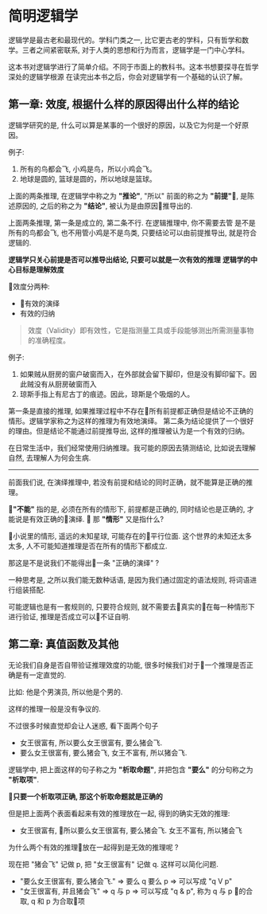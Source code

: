 # 简明逻辑学 

逻辑学是最古老和最现代的。学科门类之一, 比它更古老的学科，只有哲学和数学。三者之间紧密联系, 对于人类的思想和行为而言，逻辑学是一门中心学科。

这本书对逻辑学进行了简单介绍。不同于市面上的教科书。这本书想要探寻在哲学深处的逻辑学根源 在读完出本书之后，你会对逻辑学有一个基础的认识了解。

## 第一章: 效度, 根据什么样的原因得出什么样的结论

逻辑学研究的是, 什么可以算是某事的一个很好的原因，以及它为何是一个好原因。

例子: 

1. 所有的鸟都会飞, 小鸡是鸟，所以小鸡会飞。
2. 地球是圆的, 篮球是圆的，所以地球是篮球。

上面的两条推理, 在逻辑学中称之为 **"推论"**, "所以" 前面的称之为 **"前提"**, 是陈述原因的, 之后的称之为 **"结论"**, 被认为是由原因推导出的.

上面两条推理, 第一条是成立的, 第二条不行.  在逻辑推理中, 你不需要去管 是不是所有的鸟都会飞, 也不用管小鸡是不是鸟类, 只要结论可以由前提推导出, 就是符合逻辑的.

**逻辑学只关心前提是否可以推导出结论, 只要可以就是一次有效的推理**
**逻辑学的中心目标是理解效度**

效度分两种: 
* 有效的演绎 
* 有效的归纳

> 效度（Validity）即有效性，它是指测量工具或手段能够测出所需测量事物的准确程度。

例子:

1. 如果贼从厨房的窗户破窗而入，在外部就会留下脚印，但是没有脚印留下。因此贼没有从厨房破窗而入
2. 琼斯手指上有尼古丁的痕迹。因此，琼斯是个吸烟的人。

第一条是直接的推理, 如果推理过程中不存在所有前提都正确但是结论不正确的情形。逻辑学家称之为这样的推理为有效地演绎。
第二条为结论提供了一个很好的理由。但是结论不能通过前提推导出, 这样的推理被认为是一个有效的归纳。

在日常生活中，我们经常使用归纳推理。我可能的原因去猜测结论, 比如说去理解自然, 去理解人为何会生病.

---

前面我们说, 在演绎推理中, 若没有前提和结论的同时正确，就不能算是正确的推理。

**"不能"** 指的是, 必须在所有的情形下, 前提都是正确的, 同时结论也是正确的, 才能说是有效正确的演绎.

那 **"情形"** 又是指什么?

小说里的情形, 遥远的未知星球, 可能存在的平行位面.  这个世界的未知还太多太多, 人不可能知道推理是否在所有的情形下都成立.

那这是不是说我们不能得出一条 "正确的演绎" ?

一种思考是, 之所以我们能无数种话语, 是因为我们通过固定的语法规则, 将词语进行组装搭配.

可能逻辑也是有一套规则的, 只要符合规则, 就不需要去真实的在每一种情形下进行验证, 推理是否成立可以不证自明.

## 第二章: 真值函数及其他

无论我们自身是否自带验证推理效度的功能, 很多时候我们对于一个推理是否正确是有一定直觉的.

比如: 他是个男演员, 所以他是个男的.  

这样的推理一般是没有争议的.

不过很多时候直觉却会让人迷惑, 看下面两个句子

* 女王很富有, 所以要么女王很富有, 要么猪会飞.
* 要么女王很富有, 要么猪会飞, 女王不富有, 所以猪会飞.

逻辑学中, 把上面这样的句子称之为 **"析取命题"**, 并把包含 **"要么"** 的分句称之为 **"析取项"**.

**只要一个析取项正确, 那这个析取命题就是正确的**

但是把上面两个表面看起来有效的推理放在一起, 得到的确实无效的推理:

* 女王很富有, 所以要么女王很富有, 要么猪会飞. 女王不富有, 所以猪会飞

为什么两个有效的推理放在一起得到是无效的推理呢 ?

现在把 "猪会飞" 记做 p, 把 "女王很富有" 记做 q. 这样可以简化问题.

* "要么女王很富有, 要么猪会飞." => 要么 q 要么 p => 可以写成 "q V p"
* "女王很富有, 并且猪会飞" => q 与 p => 可以写成 "q & p", 称为 q 与 p 的合取, q 和 p 为合取项

